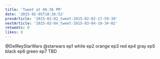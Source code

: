 ```yaml
---
title: 'Tweet at 06:36 PM'
date: '2015-02-05T18:36:52'
prevArticle: '2015-02-02_tweet-2015-02-02-17-59-39'
nextArticle: '2015-03-04_tweet-2015-03-04-19-34-02'
retweets: 0
likes: 0
---
```

@DelReyStarWars @starwars ep1 white ep2 orange ep3 red ep4 gray ep5 black ep6 green ep7 TBD